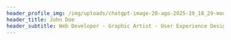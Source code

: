 ```yaml
---
header_profile_img: /img/uploads/chatgpt-image-20-ago-2025-19_18_29-modified.png
header_title: John Doe
header_subtitle: Web Developer - Graphic Artist - User Experience Designer
---
```

